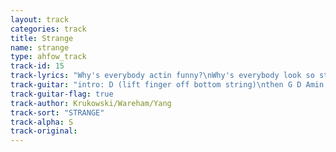 ```yaml
---
layout: track
categories: track
title: Strange
name: strange
type: ahfow_track
track-id: 15
track-lyrics: "Why's everybody actin funny?\nWhy's everybody look so strange?\nWhy's everybody look so nasty?\nWhat do I want with all these things?\n\nI went along down to the drugstore\nI went out back and took a Coke\nI stood in line and ate my Twinkies\nI stood in line, I had to wait\n\nWhy's everybody actin funny?\nWhy's everybody look so strange?\nWhy's everybody look so pretty?\nWhat do I want with all these things?\n\nI went along down to the drugstore\nI went out back and took a Coke\nI stood in line and ate my Twinkies\nI stood in line, I had to wait"
track-guitar: "intro: D (lift finger off bottom string)\nthen G D Amin \n\n(provided by brad)"
track-guitar-flag: true
track-author: Krukowski/Wareham/Yang
track-sort: "STRANGE"
track-alpha: S
track-original: 
---
```


